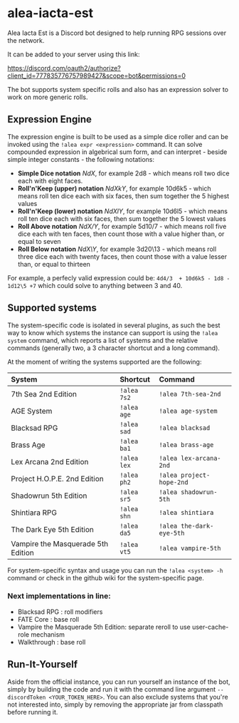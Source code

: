 # alea-iacta-est
Alea Iacta Est is a Discord bot designed to help running RPG sessions over the network.

It can be added to your server using this link:

https://discord.com/oauth2/authorize?client_id=777835776757989427&scope=bot&permissions=0

The bot supports system specific rolls and also has an expression solver to work on more generic rolls.
## Expression Engine
The expression engine is built to be used as a simple dice roller and can be invoked using the `!alea expr <expression>` command.
It can solve compounded expression in algebrical sum form, and can interpret - beside simple integer constants - the following notations:

- **Simple Dice notation** *NdX*, for example 2d8 - which means roll two dice each with eight faces.
- **Roll'n'Keep (upper) notation** *NdXkY*, for example 10d6k5 - which means roll ten dice each with six faces, then sum together the 5 highest values
- **Roll'n'Keep (lower) notation** *NdXlY*, for example 10d6l5 - which means roll ten dice each with six faces, then sum together the 5 lowest values
- **Roll Above notation** *NdX/Y*, for example 5d10/7 - which means roll five dice each with ten faces, then count those with a value higher than, or equal to seven
- **Roll Below notation** *NdX\Y*, for example 3d20\13 - which means roll three dice each with twenty faces, then count those with a value lesser than, or equal to thirteen

For example, a perfecly valid expression could be: `4d4/3  + 10d6k5 - 1d8 - 1d12\5 +7` which could solve to anything between 3 and 40.

## Supported systems
The system-specific code is isolated in several plugins, as such the best way to know which systems the instance can support is using the `!alea system` command, which reports a list of systems and the relative commands (generally two, a 3 character shortcut and a long command).

At the moment of writing the systems supported are the following:

| System  | Shortcut  | Command  |
| :------------ | :------------ | :------------ |
| 7th Sea 2nd Edition  | `!alea 7s2`  | `!alea 7th-sea-2nd`  |
| AGE System  | `!alea age`  | `!alea age-system`  |
| Blacksad RPG  | `!alea sad`  | `!alea blacksad`  |
| Brass Age  | `!alea ba1`  | `!alea brass-age`  |
| Lex Arcana 2nd Edition  | `!alea lex`  | `!alea lex-arcana-2nd`  |
| Project H.O.P.E. 2nd Edition  | `!alea ph2`  | `!alea project-hope-2nd`  |
| Shadowrun 5th Edition  | `!alea sr5`  | `!alea shadowrun-5th`  |
| Shintiara RPG  | `!alea shn`  | `!alea shintiara`  |
| The Dark Eye 5th Edition  | `!alea da5`  | `!alea the-dark-eye-5th`  |
| Vampire the Masquerade 5th Edition  | `!alea vt5`  | `!alea vampire-5th`  |

For system-specific syntax and usage you can run the `!alea <system> -h` command or check in the github wiki for the system-specific page.


### Next implementations in line:

- Blacksad RPG : roll modifiers
- FATE Core : base roll
- Vampire the Masquerade 5th Edition: separate reroll to use user-cache-role mechanism
- Walkthrough : base roll

## Run-It-Yourself
Aside from the official instance, you can run yourself an instance of the bot, simply by building the code and run it with the command line argument `--discordToken <YOUR_TOKEN_HERE>`.
You can also exclude systems that you're not interested into, simply by removing the appropriate jar from classpath before running it.
